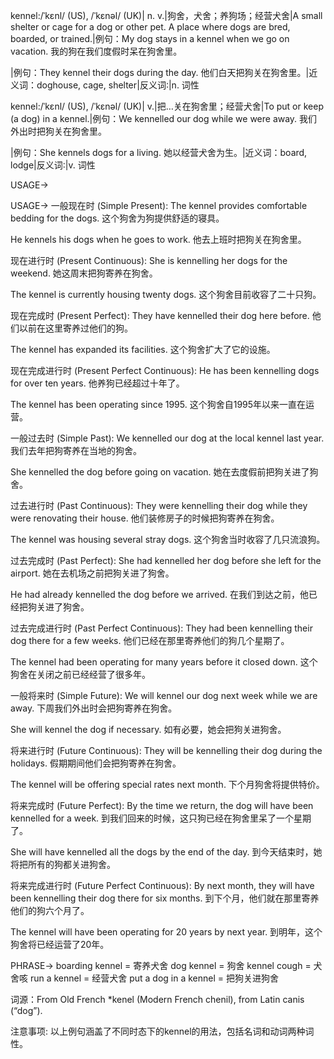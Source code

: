 kennel:/ˈkɛnl/ (US), /ˈkɛnəl/ (UK)| n. v.|狗舍，犬舍；养狗场；经营犬舍|A small shelter or cage for a dog or other pet.  A place where dogs are bred, boarded, or trained.|例句：My dog stays in a kennel when we go on vacation. 我的狗在我们度假时呆在狗舍里。

|例句：They kennel their dogs during the day.  他们白天把狗关在狗舍里。|近义词：doghouse, cage, shelter|反义词:|n. 词性

kennel:/ˈkɛnl/ (US), /ˈkɛnəl/ (UK)| v.|把…关在狗舍里；经营犬舍|To put or keep (a dog) in a kennel.|例句：We kennelled our dog while we were away. 我们外出时把狗关在狗舍里。

|例句：She kennels dogs for a living. 她以经营犬舍为生。|近义词：board, lodge|反义词:|v. 词性


USAGE->

USAGE->
一般现在时 (Simple Present):
The kennel provides comfortable bedding for the dogs.  这个狗舍为狗提供舒适的寝具。

He kennels his dogs when he goes to work. 他去上班时把狗关在狗舍里。


现在进行时 (Present Continuous):
She is kennelling her dogs for the weekend.  她这周末把狗寄养在狗舍。

The kennel is currently housing twenty dogs.  这个狗舍目前收容了二十只狗。


现在完成时 (Present Perfect):
They have kennelled their dog here before.  他们以前在这里寄养过他们的狗。

The kennel has expanded its facilities.  这个狗舍扩大了它的设施。


现在完成进行时 (Present Perfect Continuous):
He has been kennelling dogs for over ten years.  他养狗已经超过十年了。

The kennel has been operating since 1995.  这个狗舍自1995年以来一直在运营。


一般过去时 (Simple Past):
We kennelled our dog at the local kennel last year.  我们去年把狗寄养在当地的狗舍。

She kennelled the dog before going on vacation.  她在去度假前把狗关进了狗舍。


过去进行时 (Past Continuous):
They were kennelling their dog while they were renovating their house.  他们装修房子的时候把狗寄养在狗舍。

The kennel was housing several stray dogs.  这个狗舍当时收容了几只流浪狗。


过去完成时 (Past Perfect):
She had kennelled her dog before she left for the airport.  她在去机场之前把狗关进了狗舍。

He had already kennelled the dog before we arrived.  在我们到达之前，他已经把狗关进了狗舍。


过去完成进行时 (Past Perfect Continuous):
They had been kennelling their dog there for a few weeks.  他们已经在那里寄养他们的狗几个星期了。

The kennel had been operating for many years before it closed down.  这个狗舍在关闭之前已经经营了很多年。


一般将来时 (Simple Future):
We will kennel our dog next week while we are away.  下周我们外出时会把狗寄养在狗舍。

She will kennel the dog if necessary.  如有必要，她会把狗关进狗舍。


将来进行时 (Future Continuous):
They will be kennelling their dog during the holidays.  假期期间他们会把狗寄养在狗舍。

The kennel will be offering special rates next month.  下个月狗舍将提供特价。


将来完成时 (Future Perfect):
By the time we return, the dog will have been kennelled for a week.  到我们回来的时候，这只狗已经在狗舍里呆了一个星期了。

She will have kennelled all the dogs by the end of the day.  到今天结束时，她将把所有的狗都关进狗舍。


将来完成进行时 (Future Perfect Continuous):
By next month, they will have been kennelling their dog there for six months.  到下个月，他们就在那里寄养他们的狗六个月了。

The kennel will have been operating for 20 years by next year.  到明年，这个狗舍将已经运营了20年。


PHRASE->
boarding kennel = 寄养犬舍
dog kennel = 狗舍
kennel cough = 犬舍咳
run a kennel = 经营犬舍
put a dog in a kennel = 把狗关进狗舍

词源：From Old French *kenel (Modern French chenil), from Latin canis (“dog”).

注意事项:
以上例句涵盖了不同时态下的kennel的用法，包括名词和动词两种词性。
